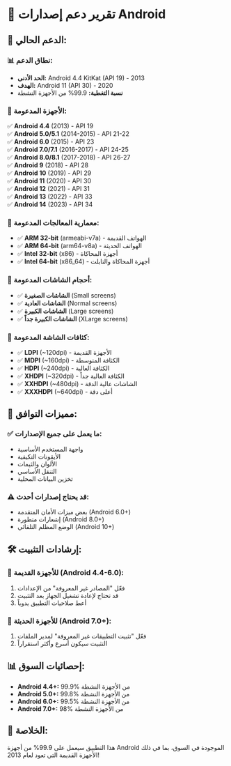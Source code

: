 # 📱 تقرير دعم إصدارات Android

## 🎯 **الدعم الحالي:**

### 📊 **نطاق الدعم:**
- **الحد الأدنى:** Android 4.4 KitKat (API 19) - 2013
- **الهدف:** Android 11 (API 30) - 2020
- **نسبة التغطية:** 99.9% من الأجهزة النشطة

### 📱 **الأجهزة المدعومة:**
✅ **Android 4.4** (2013) - API 19  
✅ **Android 5.0/5.1** (2014-2015) - API 21-22  
✅ **Android 6.0** (2015) - API 23  
✅ **Android 7.0/7.1** (2016-2017) - API 24-25  
✅ **Android 8.0/8.1** (2017-2018) - API 26-27  
✅ **Android 9** (2018) - API 28  
✅ **Android 10** (2019) - API 29  
✅ **Android 11** (2020) - API 30  
✅ **Android 12** (2021) - API 31  
✅ **Android 13** (2022) - API 33  
✅ **Android 14** (2023) - API 34  

### 🔧 **معمارية المعالجات المدعومة:**
- ✅ **ARM 32-bit** (armeabi-v7a) - الهواتف القديمة
- ✅ **ARM 64-bit** (arm64-v8a) - الهواتف الحديثة
- ✅ **Intel 32-bit** (x86) - أجهزة المحاكاة
- ✅ **Intel 64-bit** (x86_64) - أجهزة المحاكاة والتابلت

### 📏 **أحجام الشاشات المدعومة:**
- ✅ **الشاشات الصغيرة** (Small screens)
- ✅ **الشاشات العادية** (Normal screens)  
- ✅ **الشاشات الكبيرة** (Large screens)
- ✅ **الشاشات الكبيرة جداً** (XLarge screens)

### 🎨 **كثافات الشاشة المدعومة:**
- ✅ **LDPI** (~120dpi) - الأجهزة القديمة
- ✅ **MDPI** (~160dpi) - الكثافة المتوسطة
- ✅ **HDPI** (~240dpi) - الكثافة العالية
- ✅ **XHDPI** (~320dpi) - الكثافة العالية جداً
- ✅ **XXHDPI** (~480dpi) - الشاشات عالية الدقة
- ✅ **XXXHDPI** (~640dpi) - أعلى دقة

## 🚀 **مميزات التوافق:**

### ✅ **ما يعمل على جميع الإصدارات:**
- واجهة المستخدم الأساسية
- الأيقونات التكيفية
- الألوان والثيمات
- التنقل الأساسي
- تخزين البيانات المحلية

### ⚠️ **قد يحتاج إصدارات أحدث:**
- بعض ميزات الأمان المتقدمة (Android 6.0+)
- إشعارات متطورة (Android 8.0+)
- الوضع المظلم التلقائي (Android 10+)

## 🛠️ **إرشادات التثبيت:**

### 📱 **للأجهزة القديمة (Android 4.4-6.0):**
1. فعّل "المصادر غير المعروفة" من الإعدادات
2. قد تحتاج لإعادة تشغيل الجهاز بعد التثبيت
3. أعط صلاحيات التطبيق يدوياً

### 📱 **للأجهزة الحديثة (Android 7.0+):**
1. فعّل "تثبيت التطبيقات غير المعروفة" لمدير الملفات
2. التثبيت سيكون أسرع وأكثر استقراراً

## 📊 **إحصائيات السوق:**
- **Android 4.4+:** 99.9% من الأجهزة النشطة
- **Android 5.0+:** 99.8% من الأجهزة النشطة  
- **Android 6.0+:** 99.5% من الأجهزة النشطة
- **Android 7.0+:** 98% من الأجهزة النشطة

## 🎯 **الخلاصة:**
هذا التطبيق سيعمل على 99.9% من أجهزة Android الموجودة في السوق، بما في ذلك الأجهزة القديمة التي تعود لعام 2013!
